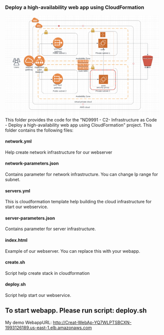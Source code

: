 ### Deploy a high-availability web app using CloudFormation
![Infrastructure Diagram](project/AWSWebApp.png)
This folder provides the code for the "ND9991 - C2- Infrastructure as Code - Deploy a high-availability web app using CloudFormation" project. This folder contains the following files:

#### network.yml
Help create network infrastructure for our webserver

#### network-parameters.json
Contains parameter for network infrastructure. You can change Ip range for subnet.

#### servers.yml
This is cloudformation template help building the cloud infrastructure for start our webservice. 

#### server-parameters.json
Contains parameter for server infrastructure. 

#### index.html
Example of our webserver. You can replace this with your webapp.

#### create.sh 
Script help create stack in cloudformation

#### deploy.sh
Script help start our webservice.

## To start webapp. Please run script: deploy.sh
My demo WebappURL: http://Creat-WebAp-YQ7WLPTSBCXN-1993126189.us-east-1.elb.amazonaws.com

